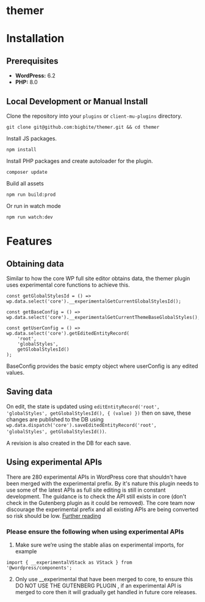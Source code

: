 # themer

# Installation

## Prerequisites

-   **WordPress:** 6.2
-   **PHP:** 8.0

## Local Development or Manual Install

Clone the repository into your `plugins` or `client-mu-plugins` directory.

```
git clone git@github.com:bigbite/themer.git && cd themer
```

Install JS packages.

```
npm install
```

Install PHP packages and create autoloader for the plugin.

```
composer update
```

Build all assets

```
npm run build:prod
```

Or run in watch mode

```
npm run watch:dev
```

# Features

## Obtaining data

Similar to how the core WP full site editor obtains data, the themer plugin uses experimental core functions to achieve this.

```
const getGlobalStylesId = () => wp.data.select('core').__experimentalGetCurrentGlobalStylesId();
```

```
const getBaseConfig = () => wp.data.select('core').__experimentalGetCurrentThemeBaseGlobalStyles();
```

```
const getUserConfig = () => wp.data.select('core').getEditedEntityRecord(
	'root',
	'globalStyles',
	getGlobalStylesId()
);
```

BaseConfig provides the basic empty object where userConfig is any edited values.

## Saving data

On edit, the state is updated using `editEntityRecord('root', 'globalStyles', getGlobalStylesId(), { (value) })` then on save, these changes are published to the DB
using `wp.data.dispatch('core').saveEditedEntityRecord('root', 'globalStyles', getGlobalStylesId())`.

A revision is also created in the DB for each save.

## Using experimental APIs

There are 280 experimental APIs in WordPress core that shouldn't have been merged with the experimental prefix. By it's nature this plugin needs to use some of the latest APIs as full site editing is still in constant development. The guidance is to check the API still exists in core (don't check in the Gutenberg plugin as it could be removed). The core team now discourage the experimental prefix and all existing APIs are being converted so risk should be low. [Further reading](https://make.wordpress.org/core/2022/08/10/proposal-stop-merging-experimental-apis-from-gutenberg-to-wordpress-core/)

### Please ensure the following when using experimental APIs

1. Make sure we’re using the stable alias on experimental imports, for example

`import { __experimentalVStack as VStack } from '@wordpress/components';`

2. Only use \_\_experimental that have been merged to core, to ensure this DO NOT USE THE GUTENBERG PLUGIN , if an experimental API is merged to core then it will gradually get handled in future core releases.

